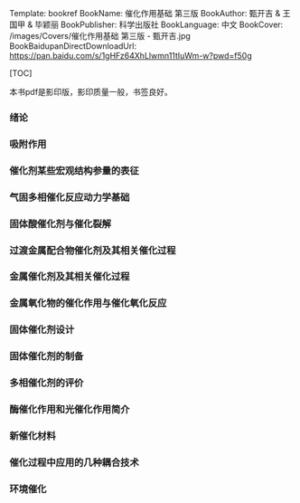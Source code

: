 Template: bookref
BookName: 催化作用基础 第三版
BookAuthor: 甄开吉 & 王国甲 & 毕颖丽
BookPublisher: 科学出版社
BookLanguage: 中文
BookCover: /images/Covers/催化作用基础 第三版 - 甄开吉.jpg
BookBaidupanDirectDownloadUrl: https://pan.baidu.com/s/1gHFz64XhLlwmn11tIuWm-w?pwd=f50g 


[TOC]

本书pdf是影印版，影印质量一般，书签良好。

### 绪论

### 吸附作用

### 催化剂某些宏观结构参量的表征

### 气固多相催化反应动力学基础

### 固体酸催化剂与催化裂解

### 过渡金属配合物催化剂及其相关催化过程

### 金属催化剂及其相关催化过程

### 金属氧化物的催化作用与催化氧化反应

### 固体催化剂设计

### 固体催化剂的制备

### 多相催化剂的评价

### 酶催化作用和光催化作用简介

### 新催化材料

### 催化过程中应用的几种耦合技术

### 环境催化